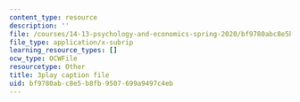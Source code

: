 ```yaml
---
content_type: resource
description: ''
file: /courses/14-13-psychology-and-economics-spring-2020/bf9780abc8e5b8fb9507699a9497c4eb_3UTfFMTqH70.srt
file_type: application/x-subrip
learning_resource_types: []
ocw_type: OCWFile
resourcetype: Other
title: 3play caption file
uid: bf9780ab-c8e5-b8fb-9507-699a9497c4eb
---
```

